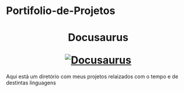# Portifolio-de-Projetos

<h1 align="center">
  <p align="center">Docusaurus</p>
  <a href="https://docusaurus.io"><img src="https://docusaurus.io/img/slash-introducing.svg" alt="Docusaurus"></a>
</h1>

Aqui está um diretório com meus projetos relaizados com o tempo e de destintas linguagens
